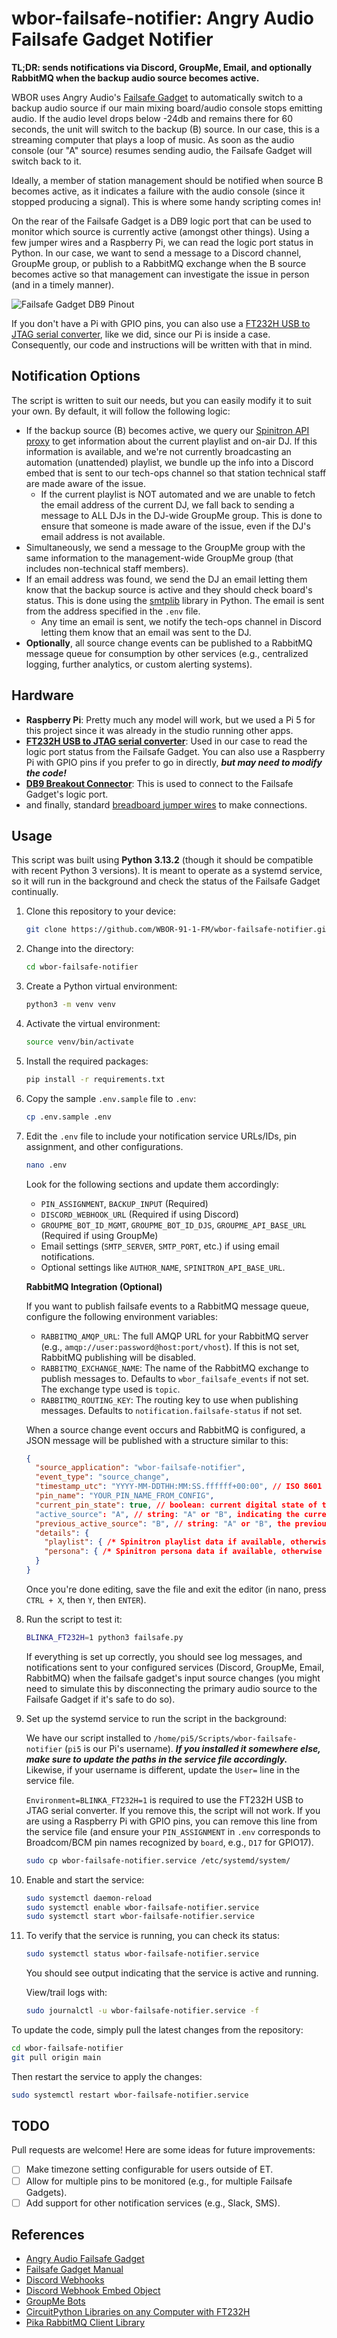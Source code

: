 # wbor-failsafe-notifier: Angry Audio Failsafe Gadget Notifier

**TL;DR: sends notifications via Discord, GroupMe, Email, and optionally RabbitMQ when the backup audio source becomes active.**

WBOR uses Angry Audio's [Failsafe Gadget](https://angryaudio.com/failsafegadget/) to automatically switch to a backup audio source if our main mixing board/audio console stops emitting audio. If the audio level drops below -24db and remains there for 60 seconds, the unit will switch to the backup (B) source. In our case, this is a streaming computer that plays a loop of music. As soon as the audio console (our "A" source) resumes sending audio, the Failsafe Gadget will switch back to it.

Ideally, a member of station management should be notified when source B becomes active, as it indicates a failure with the audio console (since it stopped producing a signal). This is where some handy scripting comes in!

On the rear of the Failsafe Gadget is a DB9 logic port that can be used to monitor which source is currently active (amongst other things). Using a few jumper wires and a Raspberry Pi, we can read the logic port status in Python. In our case, we want to send a message to a Discord channel, GroupMe group, or publish to a RabbitMQ exchange when the B source becomes active so that management can investigate the issue in person (and in a timely manner).

![Failsafe Gadget DB9 Pinout](/images/aa-pinout.png)

If you don't have a Pi with GPIO pins, you can also use a [FT232H USB to JTAG serial converter](https://amazon.com/dp/B09XTF7C1P), like we did, since our Pi is inside a case. Consequently, our code and instructions will be written with that in mind.

## Notification Options

The script is written to suit our needs, but you can easily modify it to suit your own. By default, it will follow the following logic:

* If the backup source (B) becomes active, we query our [Spinitron API proxy](https://github.com/WBOR-91-1-FM/spinitron-proxy/) to get information about the current playlist and on-air DJ. If this information is available, and we're not currently broadcasting an automation (unattended) playlist, we bundle up the info into a Discord embed that is sent to our tech-ops channel so that station technical staff are made aware of the issue.
  * If the current playlist is NOT automated and we are unable to fetch the email address of the current DJ, we fall back to sending a message to ALL DJs in the DJ-wide GroupMe group. This is done to ensure that someone is made aware of the issue, even if the DJ's email address is not available.
* Simultaneously, we send a message to the GroupMe group with the same information to the management-wide GroupMe group (that includes non-technical staff members).
* If an email address was found, we send the DJ an email letting them know that the backup source is active and they should check board's status. This is done using the [smtplib](https://docs.python.org/3/library/smtplib.html) library in Python. The email is sent from the address specified in the `.env` file.
  * Any time an email is sent, we notify the tech-ops channel in Discord letting them know that an email was sent to the DJ.
* **Optionally**, all source change events can be published to a RabbitMQ message queue for consumption by other services (e.g., centralized logging, further analytics, or custom alerting systems).

## Hardware

* **Raspberry Pi**: Pretty much any model will work, but we used a Pi 5 for this project since it was already in the studio running other apps.
* **[FT232H USB to JTAG serial converter](https://amazon.com/dp/B09XTF7C1P)**: Used in our case to read the logic port status from the Failsafe Gadget. You can also use a Raspberry Pi with GPIO pins if you prefer to go in directly, ***but may need to modify the code!***
* **[DB9 Breakout Connector](https://amazon.com/dp/B09L7JWNDQ)**: This is used to connect to the Failsafe Gadget's logic port.
* and finally, standard [breadboard jumper wires](https://amazon.com/dp/B07GD2BWPY) to make connections.

## Usage

This script was built using **Python 3.13.2** (though it should be compatible with recent Python 3 versions). It is meant to operate as a systemd service, so it will run in the background and check the status of the Failsafe Gadget continually.

1. Clone this repository to your device:

   ```bash
   git clone https://github.com/WBOR-91-1-FM/wbor-failsafe-notifier.git
   ```

2. Change into the directory:

    ```bash
    cd wbor-failsafe-notifier
    ```

3. Create a Python virtual environment:

    ```bash
    python3 -m venv venv
    ```

4. Activate the virtual environment:

    ```bash
    source venv/bin/activate
    ```

5. Install the required packages:

    ```bash
    pip install -r requirements.txt
    ```

6. Copy the sample `.env.sample` file to `.env`:

    ```bash
    cp .env.sample .env
    ```

7. Edit the `.env` file to include your notification service URLs/IDs, pin assignment, and other configurations.

    ```bash
    nano .env
    ```

    Look for the following sections and update them accordingly:
    * `PIN_ASSIGNMENT`, `BACKUP_INPUT` (Required)
    * `DISCORD_WEBHOOK_URL` (Required if using Discord)
    * `GROUPME_BOT_ID_MGMT`, `GROUPME_BOT_ID_DJS`, `GROUPME_API_BASE_URL` (Required if using GroupMe)
    * Email settings (`SMTP_SERVER`, `SMTP_PORT`, etc.) if using email notifications.
    * Optional settings like `AUTHOR_NAME`, `SPINITRON_API_BASE_URL`.

    **RabbitMQ Integration (Optional)**

    If you want to publish failsafe events to a RabbitMQ message queue, configure the following environment variables:

    * `RABBITMQ_AMQP_URL`: The full AMQP URL for your RabbitMQ server (e.g., `amqp://user:password@host:port/vhost`). If this is not set, RabbitMQ publishing will be disabled.
    * `RABBITMQ_EXCHANGE_NAME`: The name of the RabbitMQ exchange to publish messages to. Defaults to `wbor_failsafe_events` if not set. The exchange type used is `topic`.
    * `RABBITMQ_ROUTING_KEY`: The routing key to use when publishing messages. Defaults to `notification.failsafe-status` if not set.

    When a source change event occurs and RabbitMQ is configured, a JSON message will be published with a structure similar to this:

    ```json
    {
      "source_application": "wbor-failsafe-notifier",
      "event_type": "source_change",
      "timestamp_utc": "YYYY-MM-DDTHH:MM:SS.ffffff+00:00", // ISO 8601 format
      "pin_name": "YOUR_PIN_NAME_FROM_CONFIG",
      "current_pin_state": true, // boolean: current digital state of the pin
      "active_source": "A", // string: "A" or "B", indicating the currently active source
      "previous_active_source": "B", // string: "A" or "B", the previously active source
      "details": {
        "playlist": { /* Spinitron playlist data if available, otherwise empty object */ },
        "persona": { /* Spinitron persona data if available, otherwise empty object */ }
      }
    }
    ```

    Once you're done editing, save the file and exit the editor (in nano, press `CTRL + X`, then `Y`, then `ENTER`).

8. Run the script to test it:

    ```bash
    BLINKA_FT232H=1 python3 failsafe.py
    ```

    If everything is set up correctly, you should see log messages, and notifications sent to your configured services (Discord, GroupMe, Email, RabbitMQ) when the failsafe gadget's input source changes (you might need to simulate this by disconnecting the primary audio source to the Failsafe Gadget if it's safe to do so).

9. Set up the systemd service to run the script in the background:

    We have our script installed to `/home/pi5/Scripts/wbor-failsafe-notifier` (`pi5` is our Pi's username). ***If you installed it somewhere else, make sure to update the paths in the service file accordingly.*** Likewise, if your username is different, update the `User=` line in the service file.

    `Environment=BLINKA_FT232H=1` is required to use the FT232H USB to JTAG serial converter. If you remove this, the script will not work. If you are using a Raspberry Pi with GPIO pins, you can remove this line from the service file (and ensure your `PIN_ASSIGNMENT` in `.env` corresponds to Broadcom/BCM pin names recognized by `board`, e.g., `D17` for GPIO17).

    ```bash
    sudo cp wbor-failsafe-notifier.service /etc/systemd/system/
    ```

10. Enable and start the service:

    ```bash
    sudo systemctl daemon-reload
    sudo systemctl enable wbor-failsafe-notifier.service
    sudo systemctl start wbor-failsafe-notifier.service
    ```

11. To verify that the service is running, you can check its status:

    ```bash
    sudo systemctl status wbor-failsafe-notifier.service
    ```

    You should see output indicating that the service is active and running.

    View/trail logs with:

    ```bash
    sudo journalctl -u wbor-failsafe-notifier.service -f
    ```

To update the code, simply pull the latest changes from the repository:

```bash
cd wbor-failsafe-notifier
git pull origin main
```

Then restart the service to apply the changes:

```bash
sudo systemctl restart wbor-failsafe-notifier.service
```

## TODO

Pull requests are welcome! Here are some ideas for future improvements:

* [ ] Make timezone setting configurable for users outside of ET.
* [ ] Allow for multiple pins to be monitored (e.g., for multiple Failsafe Gadgets).
* [ ] Add support for other notification services (e.g., Slack, SMS).

## References

* [Angry Audio Failsafe Gadget](https://angryaudio.com/failsafegadget/)
* [Failsafe Gadget Manual](https://angryaudio.com/wp-content/uploads/2022/08/AA_FailsafeGadgetUserGuide_2208031.pdf)
* [Discord Webhooks](https://support.discord.com/hc/en-us/articles/228383668-Intro-to-Webhooks)
* [Discord Webhook Embed Object](https://discord.com/developers/docs/resources/message#embed-object)
* [GroupMe Bots](https://dev.groupme.com/bots/new)
* [CircuitPython Libraries on any Computer with FT232H](https://learn.adafruit.com/circuitpython-on-any-computer-with-ft232h/)
* [Pika RabbitMQ Client Library](https://pika.readthedocs.io/)

